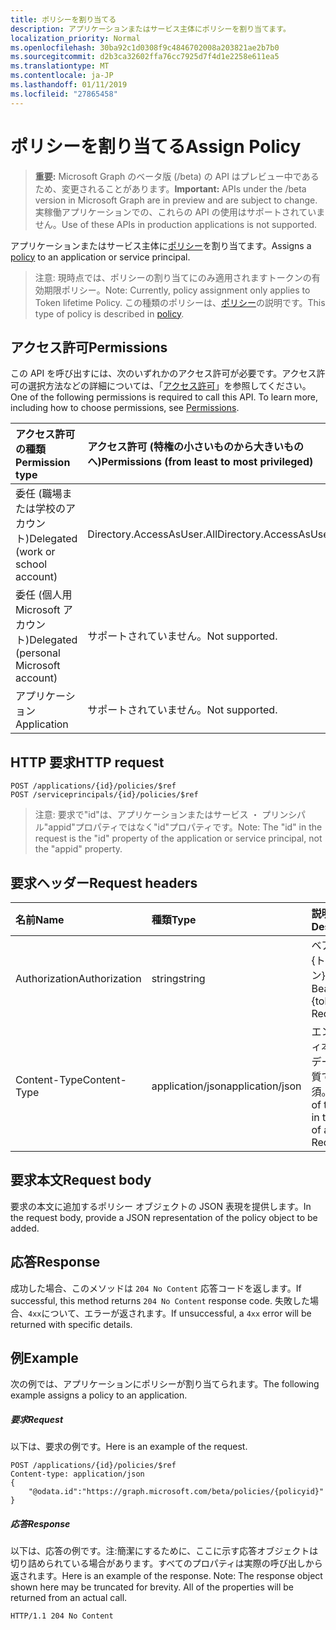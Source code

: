 ```yaml
---
title: ポリシーを割り当てる
description: アプリケーションまたはサービス主体にポリシーを割り当てます。
localization_priority: Normal
ms.openlocfilehash: 30ba92c1d0308f9c4846702008a203821ae2b7b0
ms.sourcegitcommit: d2b3ca32602ffa76cc7925d7f4d1e2258e611ea5
ms.translationtype: MT
ms.contentlocale: ja-JP
ms.lasthandoff: 01/11/2019
ms.locfileid: "27865458"
---
```

# <a name="assign-policy"></a><span data-ttu-id="d6052-103">ポリシーを割り当てる</span><span class="sxs-lookup"><span data-stu-id="d6052-103">Assign Policy</span></span>

> <span data-ttu-id="d6052-104">**重要:** Microsoft Graph のベータ版 (/beta) の API はプレビュー中であるため、変更されることがあります。</span><span class="sxs-lookup"><span data-stu-id="d6052-104">**Important:** APIs under the /beta version in Microsoft Graph are in preview and are subject to change.</span></span> <span data-ttu-id="d6052-105">実稼働アプリケーションでの、これらの API の使用はサポートされていません。</span><span class="sxs-lookup"><span data-stu-id="d6052-105">Use of these APIs in production applications is not supported.</span></span>

<span data-ttu-id="d6052-106">アプリケーションまたはサービス主体に[ポリシー](../resources/policy.md)を割り当てます。</span><span class="sxs-lookup"><span data-stu-id="d6052-106">Assigns a [policy](../resources/policy.md) to an application or service principal.</span></span>

><span data-ttu-id="d6052-107">注意: 現時点では、ポリシーの割り当てにのみ適用されますトークンの有効期限ポリシー。</span><span class="sxs-lookup"><span data-stu-id="d6052-107">Note: Currently, policy assignment only applies to Token lifetime Policy.</span></span> <span data-ttu-id="d6052-108">この種類のポリシーは、[ポリシー](../resources/policy.md)の説明です。</span><span class="sxs-lookup"><span data-stu-id="d6052-108">This type of policy is described in [policy](../resources/policy.md).</span></span>

## <a name="permissions"></a><span data-ttu-id="d6052-109">アクセス許可</span><span class="sxs-lookup"><span data-stu-id="d6052-109">Permissions</span></span>
<span data-ttu-id="d6052-p103">この API を呼び出すには、次のいずれかのアクセス許可が必要です。アクセス許可の選択方法などの詳細については、「[アクセス許可](/graph/permissions-reference)」を参照してください。</span><span class="sxs-lookup"><span data-stu-id="d6052-p103">One of the following permissions is required to call this API. To learn more, including how to choose permissions, see [Permissions](/graph/permissions-reference).</span></span>

|<span data-ttu-id="d6052-112">アクセス許可の種類</span><span class="sxs-lookup"><span data-stu-id="d6052-112">Permission type</span></span>      | <span data-ttu-id="d6052-113">アクセス許可 (特権の小さいものから大きいものへ)</span><span class="sxs-lookup"><span data-stu-id="d6052-113">Permissions (from least to most privileged)</span></span>              |
|:--------------------|:---------------------------------------------------------|
|<span data-ttu-id="d6052-114">委任 (職場または学校のアカウント)</span><span class="sxs-lookup"><span data-stu-id="d6052-114">Delegated (work or school account)</span></span> | <span data-ttu-id="d6052-115">Directory.AccessAsUser.All</span><span class="sxs-lookup"><span data-stu-id="d6052-115">Directory.AccessAsUser.All</span></span>    |
|<span data-ttu-id="d6052-116">委任 (個人用 Microsoft アカウント)</span><span class="sxs-lookup"><span data-stu-id="d6052-116">Delegated (personal Microsoft account)</span></span> | <span data-ttu-id="d6052-117">サポートされていません。</span><span class="sxs-lookup"><span data-stu-id="d6052-117">Not supported.</span></span>    |
|<span data-ttu-id="d6052-118">アプリケーション</span><span class="sxs-lookup"><span data-stu-id="d6052-118">Application</span></span> | <span data-ttu-id="d6052-119">サポートされていません。</span><span class="sxs-lookup"><span data-stu-id="d6052-119">Not supported.</span></span> |

## <a name="http-request"></a><span data-ttu-id="d6052-120">HTTP 要求</span><span class="sxs-lookup"><span data-stu-id="d6052-120">HTTP request</span></span>

```http
POST /applications/{id}/policies/$ref
POST /serviceprincipals/{id}/policies/$ref
```

> <span data-ttu-id="d6052-121">注意: 要求で"id"は、アプリケーションまたはサービス ・ プリンシパル"appid"プロパティではなく"id"プロパティです。</span><span class="sxs-lookup"><span data-stu-id="d6052-121">Note: The "id" in the request is the "id" property of the application or service principal, not the "appid" property.</span></span>

## <a name="request-headers"></a><span data-ttu-id="d6052-122">要求ヘッダー</span><span class="sxs-lookup"><span data-stu-id="d6052-122">Request headers</span></span>
| <span data-ttu-id="d6052-123">名前</span><span class="sxs-lookup"><span data-stu-id="d6052-123">Name</span></span>       | <span data-ttu-id="d6052-124">種類</span><span class="sxs-lookup"><span data-stu-id="d6052-124">Type</span></span> | <span data-ttu-id="d6052-125">説明</span><span class="sxs-lookup"><span data-stu-id="d6052-125">Description</span></span>|
|:---------------|:--------|:----------|
| <span data-ttu-id="d6052-126">Authorization</span><span class="sxs-lookup"><span data-stu-id="d6052-126">Authorization</span></span>  | <span data-ttu-id="d6052-127">string</span><span class="sxs-lookup"><span data-stu-id="d6052-127">string</span></span>  | <span data-ttu-id="d6052-p104">ベアラー {トークン}。必須。</span><span class="sxs-lookup"><span data-stu-id="d6052-p104">Bearer {token}. Required.</span></span> |
| <span data-ttu-id="d6052-130">Content-Type</span><span class="sxs-lookup"><span data-stu-id="d6052-130">Content-Type</span></span> | <span data-ttu-id="d6052-131">application/json</span><span class="sxs-lookup"><span data-stu-id="d6052-131">application/json</span></span>  | <span data-ttu-id="d6052-p105">エンティティ本文内のデータの性質です。必須。</span><span class="sxs-lookup"><span data-stu-id="d6052-p105">Nature of the data in the body of an entity. Required.</span></span> |

## <a name="request-body"></a><span data-ttu-id="d6052-134">要求本文</span><span class="sxs-lookup"><span data-stu-id="d6052-134">Request body</span></span>
<span data-ttu-id="d6052-135">要求の本文に追加するポリシー オブジェクトの JSON 表現を提供します。</span><span class="sxs-lookup"><span data-stu-id="d6052-135">In the request body, provide a JSON representation of the policy object to be added.</span></span>

## <a name="response"></a><span data-ttu-id="d6052-136">応答</span><span class="sxs-lookup"><span data-stu-id="d6052-136">Response</span></span>

<span data-ttu-id="d6052-137">成功した場合、このメソッドは `204 No Content` 応答コードを返します。</span><span class="sxs-lookup"><span data-stu-id="d6052-137">If successful, this method returns `204 No Content` response code.</span></span> <span data-ttu-id="d6052-138">失敗した場合、`4xx`について、エラーが返されます。</span><span class="sxs-lookup"><span data-stu-id="d6052-138">If unsuccessful, a `4xx` error will be returned with specific details.</span></span>

## <a name="example"></a><span data-ttu-id="d6052-139">例</span><span class="sxs-lookup"><span data-stu-id="d6052-139">Example</span></span>
<span data-ttu-id="d6052-140">次の例では、アプリケーションにポリシーが割り当てられます。</span><span class="sxs-lookup"><span data-stu-id="d6052-140">The following example assigns a policy to an application.</span></span>

##### <a name="request"></a><span data-ttu-id="d6052-141">要求</span><span class="sxs-lookup"><span data-stu-id="d6052-141">Request</span></span>
<span data-ttu-id="d6052-142">以下は、要求の例です。</span><span class="sxs-lookup"><span data-stu-id="d6052-142">Here is an example of the request.</span></span>

```http
POST /applications/{id}/policies/$ref
Content-type: application/json
{
    "@odata.id":"https://graph.microsoft.com/beta/policies/{policyid}"
}
```

##### <a name="response"></a><span data-ttu-id="d6052-143">応答</span><span class="sxs-lookup"><span data-stu-id="d6052-143">Response</span></span>
<span data-ttu-id="d6052-p107">以下は、応答の例です。注:簡潔にするために、ここに示す応答オブジェクトは切り詰められている場合があります。すべてのプロパティは実際の呼び出しから返されます。</span><span class="sxs-lookup"><span data-stu-id="d6052-p107">Here is an example of the response. Note: The response object shown here may be truncated for brevity. All of the properties will be returned from an actual call.</span></span>

```http
HTTP/1.1 204 No Content
```
